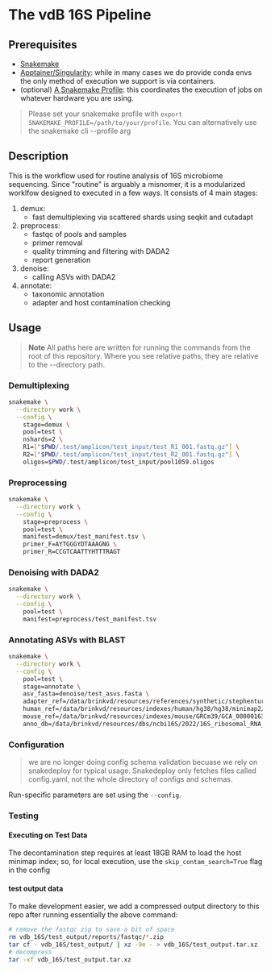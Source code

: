 # The vdB 16S Pipeline

## Prerequisites

- [Snakemake](https://snakemake.readthedocs.io/en/stable/)
- [Apptainer/Singularity](https://apptainer.org/): while in many cases we do provide conda envs the only method of execution we support is via containers.
- (optional) [A Snakemake Profile](https://snakemake.readthedocs.io/en/stable/executing/cli.html#profiles): this coordinates the execution of jobs on whatever hardware you are using.

> Please set your snakemake profile with `export SNAKEMAKE_PROFILE=/path/to/your/profile`.  You can alternatively use the snakemake cli --profile arg

## Description
This is the workflow used for routine analysis of 16S microbiome sequencing.  Since "routine" is arguably a misnomer, it is a modularized worklfow designed to executed in a few ways.  It consists of 4 main stages:

1. demux:
   - fast demultiplexing via scattered shards using seqkit and cutadapt
2. preprocess:
   - fastqc of pools and samples
   - primer removal
   - quality trimming and filtering with DADA2
   - report generation
3. denoise:
   - calling ASVs with DADA2
4. annotate:
   - taxonomic annotation
   - adapter and host contamination checking

<!-- There is an additional workflows for -->

<!-- - uploading samples to REDcap -->
<!-- - depositing sequences in a database -->

<!-- but due to connectivity issues that can crash the pipeline these are run separate from the main pipeline. -->

## Usage
> **Note**
> All paths here are written for running the commands from the root of this repository.  Where you see relative paths, they are relative to the --directory path.

### Demultiplexing
``` sh
snakemake \
  --directory work \
  --config \
	stage=demux \
    pool=test \
    nshards=2 \
    R1=["$PWD/.test/amplicon/test_input/test_R1_001.fastq.gz"] \
    R2=["$PWD/.test/amplicon/test_input/test_R2_001.fastq.gz"] \
    oligos=$PWD/.test/amplicon/test_input/pool1059.oligos
```

### Preprocessing
``` sh
snakemake \
  --directory work \
  --config \
    stage=preprocess \
    pool=test \
    manifest=demux/test_manifest.tsv \
    primer_F=AYTGGGYDTAAAGNG \
    primer_R=CCGTCAATTYHTTTRAGT
```

### Denoising with DADA2
``` sh
snakemake \
  --directory work \
  --config \
    pool=test \
    manifest=preprocess/test_manifest.tsv
```

### Annotating ASVs with BLAST
``` sh
snakemake \
  --directory work \
  --config \
    pool=test \
	stage=annotate \
    asv_fasta=denoise/test_asvs.fasta \
    adapter_ref=/data/brinkvd/resources/references/synthetic/stephenturner-adapters/93b5f91/adapters_combined_256_unique.fasta \
    human_ref=/data/brinkvd/resources/indexes/human/hg38/hg38/minimap2/hg38.fa.masked.gz.mmi \
    mouse_ref=/data/brinkvd/resources/indexes/mouse/GRCm39/GCA_000001635.9/minimap2/GCA_000001635.9_GRCm39_genomic.fna.gz.mmi \
    anno_db=/data/brinkvd/resources/dbs/ncbi16S/2022/16S_ribosomal_RNA_id_and_taxonomy.txt
```


### Configuration

>we are no longer doing config schema validation becuase we rely on snakedeploy for typical usage.  Snakedeploy only fetches files called config.yaml, not the whole directory of configs and schemas.


Run-specific parameters are set using the `--config`.


<!-- ## REDCap Integration -->
<!-- All samples require a bit of manual review prior to inclusion in wider studies. Additionally, it would be bad to include low-quality samples when running DADA2 in `pooled` mode: hence the two-step execution outlined above.  For production purposes, we run samples without pooling.  At the end of the workflow's execution, samples and the results of the autoexclusion script are uploaded to redcap using credentials found in environment variables.  Users are encouraged to  peruse the multiqc/fastqc reports and then log their review with REDcap.  The redcap review status is a column in the samples table -->

<!-- To upload the sequences to prototype SQLite3 database, run the following command specifying the input directory (the output of a pipeline run), the pool_name, and the database location.  Details about the database are in the scheme file: `scripts/db_admin/db_schema.sql`.  A test db can be created by running `sqlite3 tmp.db < vdb_16S/scripts/db_admin/db_schema.sql`. -->
<!-- ```sh -->
<!-- snakemake \ -->
<!--   --profile ${PWD}/msk-lsf/ \ -->
<!--   --snakefile vdb_16S/rules/add_to_db.smk \ -->
<!--   --config \ -->
<!--     input_directory=${PWD}/vdb_16S/test_output/ \ -->
<!--     pool_name=test_output \ -->
<!--     db=/data/brinkvd/watersn/amplicon.db -->
<!-- # note you can add redcap_action="push/pull" as a config arg to add samples to redcap if the original pipeline run did not upload it for some reason -->
<!-- ``` -->

### Testing

#### Executing on Test Data
The decontamination step requires at least 18GB RAM to load the host minimap index; so, for local execution, use the `skip_contam_search=True` flag in the config

#### test output data
To make development easier, we add a compressed output directory to this repo after running essentially the above command:
```sh
# remove the fastqc zip to save a bit of space
rm vdb_16S/test_output/reports/fastqc/*.zip
tar cf - vdb_16S/test_output/ | xz -9e - > vdb_16S/test_output.tar.xz
# decompress
tar -xf vdb_16S/test_output.tar.xz
```

<!-- #### Generating Unit Tests -->
<!-- Snakemake has the ability to generate unittests based on a set of inputs. After running the pipeline command above, rerun with the `--generate-unit-tests` flag: -->

<!-- ```sh -->
<!-- snakemake \ -->
<!--   --profile ${PWD}/msk-lsf/ \ -->
<!--   --snakefile vdb_16S/Snakefile \ -->
<!--   --directory vdb_16S/test_output/ \ -->
<!--   --notemp \ -->
<!--   --generate-unit-tests \ -->
<!--   --config \ -->
<!--     input_directory=${PWD}/vdb_16S/test_input/ \ -->
<!--     nshards=1 \ -->
<!--     db_directory=${PWD}/vdb_16S/test_resources/ -->
<!-- ``` -->

<!-- this is still a work in progress -->
